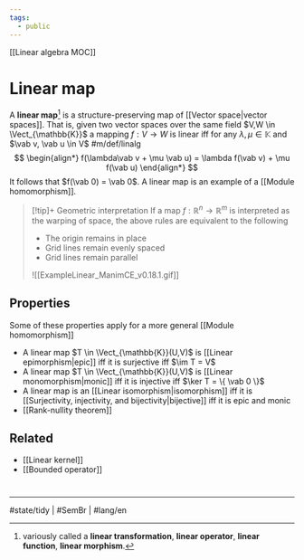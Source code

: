 ```yaml
---
tags:
  - public
---
```

[[Linear algebra MOC]]
# Linear map
A **linear map**[^var] is a structure-preserving map of [[Vector space|vector spaces]].
That is, given two vector spaces over the same field $V,W \in \Vect_{\mathbb{K}}$ a mapping $f : V \to W$ is linear iff for any $\lambda,\mu \in \mathbb{K}$ and $\vab v, \vab u \in V$ #m/def/linalg 
$$
\begin{align*}
f(\lambda\vab v + \mu \vab u) = \lambda f(\vab v) + \mu f(\vab u)
\end{align*}
$$
It follows that $f(\vab 0) = \vab 0$.
A linear map is an example of a [[Module homomorphism]].

> [!tip]+ Geometric interpretation
> If a map $f : \mathbb{R}^n \to \mathbb{R}^m$ is interpreted as the warping of space,
> the above rules are equivalent to the following
> - The origin remains in place
> - Grid lines remain evenly spaced
> - Grid lines remain parallel
> 
> ![[ExampleLinear_ManimCE_v0.18.1.gif]]


  [^var]: variously called a **linear transformation**, **linear operator**, **linear function**, **linear morphism**.

## Properties

Some of these properties apply for a more general [[Module homomorphism]]

- A linear map $T \in \Vect_{\mathbb{K}}(U,V)$ is [[Linear epimorphism|epic]] iff it is surjective iff $\im T = V$
- A linear map $T \in \Vect_{\mathbb{K}}(U,V)$ is [[Linear monomorphism|monic]] iff it is injective iff $\ker T = \{ \vab 0 \}$
- A linear map is an [[Linear isomorphism|isomorphism]] iff it is [[Surjectivity, injectivity, and bijectivity|bijective]] iff it is epic and monic
- [[Rank-nullity theorem]]

## Related

- [[Linear kernel]]
- [[Bounded operator]]

#
---
#state/tidy | #SemBr | #lang/en 